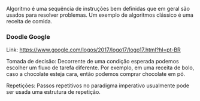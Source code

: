 Algoritmo é uma sequência de instruções bem definidas que em geral são usados para resolver problemas. Um exemplo de algoritmos clássico é uma receita de comida.

### Doodle Google
Link: https://www.google.com/logos/2017/logo17/logo17.html?hl=pt-BR

Tomada de decisão: Decorrente de uma condição esperada podemos escolher um fluxo de tarefa diferente. Por exemplo, em uma receita de bolo, caso a chocolate esteja cara, então podemos comprar chocolate em pó. 

Repetições: Passos repetitivos no paradigma imperativo usualmente pode ser usada uma estrutura de repetição.

